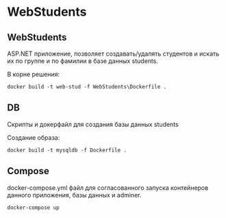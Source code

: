 # WebStudents
## WebStudents
ASP.NET приложение, позволяет создавать/удалять студентов и искать их по группе и по фамилии в базе данных students.

В корне решения: 

`docker build -t web-stud -f WebStudents\Dockerfile .`
## DB 
Скрипты и докерфайл для создания базы данных students

Создание образа:

`docker build -t mysqldb -f Dockerfile .`

## Compose
docker-compose.yml файл для согласованного запуска контейнеров данного приложения, базы данных и adminer.

`docker-compose up`
